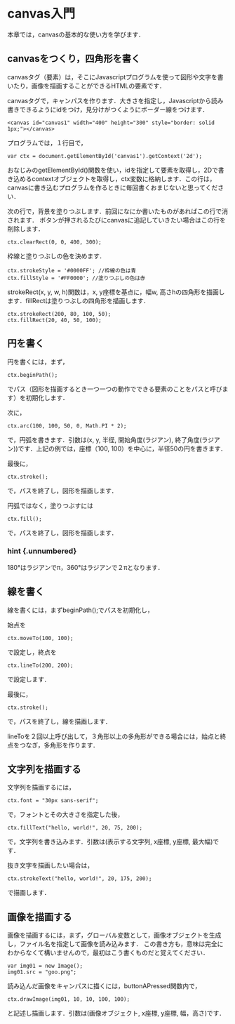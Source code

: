# canvas入門
本章では，canvasの基本的な使い方を学びます．

## canvasをつくり，四角形を書く

canvasタグ（要素）は，そこにJavascriptプログラムを使って図形や文字を書いたり，画像を描画することができるHTMLの要素です．

<div code src='6-1'></div>

canvasタグで，キャンパスを作ります．大きさを指定し，Javascriptから読み書きできるようにidをつけ，見分けがつくようにボーダー線をつけます．
```
<canvas id="canvas1" width="400" height="300" style="border: solid 1px;"></canvas>
```

プログラムでは，１行目で，
```
var ctx = document.getElementById('canvas1').getContext('2d');
```
おなじみのgetElementById()関数を使い，idを指定して要素を取得し，2Dで書き込めるcontextオブジェクトを取得し，ctx変数に格納します．この行は，canvasに書き込むプログラムを作るときに毎回書くおまじないと思ってください．

次の行で，背景を塗りつぶします．前回になにか書いたものがあればこの行で消されます．
ボタンが押されるたびにcanvasに追記していきたい場合はこの行を削除します．
```
ctx.clearRect(0, 0, 400, 300);
```

枠線と塗りつぶしの色を決めます．
```
ctx.strokeStyle = '#0000FF'; //枠線の色は青
ctx.fillStyle = '#FF0000'; //塗りつぶしの色は赤
```            

strokeRect(x, y, w, h)関数は，x, y座標を基点に，幅w, 高さhの四角形を描画します．fillRectは塗りつぶしの四角形を描画します．
```    
ctx.strokeRect(200, 80, 100, 50);
ctx.fillRect(20, 40, 50, 100);
```   

## 円を書く

<div code src='6-2'></div>

円を書くには，まず，
```    
ctx.beginPath();
```
でパス（図形を描画するとき一つ一つの動作でできる要素のことをパスと呼びます）を初期化します．

次に，
```    
ctx.arc(100, 100, 50, 0, Math.PI * 2);
```
で，円弧を書きます．引数は(x, y, 半径, 開始角度(ラジアン), 終了角度(ラジアン))です．上記の例では，座標（100, 100）を中心に，半径50の円を書きます．

最後に，
```
ctx.stroke();
```
で，パスを終了し，図形を描画します．

円弧ではなく，塗りつぶすには
```
ctx.fill();
```
で，パスを終了し，図形を描画します．

### hint {.unnumbered}
180°はラジアンでπ，360°はラジアンで２πとなります．

## 線を書く

<div code src='6-3'></div>

線を書くには，まずbeginPath();でパスを初期化し，

始点を
```
ctx.moveTo(100, 100);
```
で設定し，終点を
```
ctx.lineTo(200, 200);
```
で設定します．

最後に，
```
ctx.stroke();
```
で，パスを終了し，線を描画します．

lineToを２回以上呼び出して，３角形以上の多角形ができる場合には，始点と終点をつなぎ，多角形を作ります．

## 文字列を描画する

<div code src='6-4'></div>

文字列を描画するには，

```
ctx.font = "30px sans-serif";
```
で，フォントとその大きさを指定した後，

```
ctx.fillText("hello, world!", 20, 75, 200);
```
で，文字列を書き込みます．引数は(表示する文字列, x座標, y座標, 最大幅)です．

抜き文字を描画したい場合は，
```
ctx.strokeText("hello, world!", 20, 175, 200);
```
で描画します．

## 画像を描画する

<div code src='6-5'></div>

画像を描画するには，まず，グローバル変数として，画像オブジェクトを生成し，ファイル名を指定して画像を読み込みます．
この書き方も，意味は完全にわからなくて構いませんので，最初はこう書くものだと覚えてください．

```
var img01 = new Image();
img01.src = "goo.png";
```

読み込んだ画像をキャンパスに描くには，buttonAPressed関数内で，

```
ctx.drawImage(img01, 10, 10, 100, 100);
```
と記述し描画します．引数は(画像オブジェクト, x座標, y座標, 幅，高さ)です．


